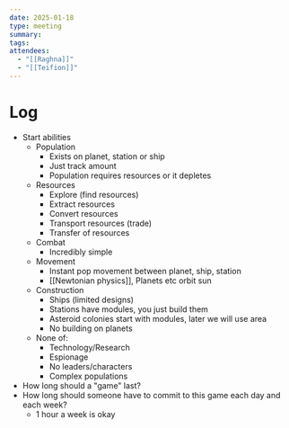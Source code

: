 ```yaml
---
date: 2025-01-18
type: meeting
summary: 
tags: 
attendees:
  - "[[Raghna]]"
  - "[[Teifion]]"
---
```

# Log
- Start abilities
    - Population
        - Exists on planet, station or ship
        - Just track amount
        - Population requires resources or it depletes
    - Resources
        - Explore (find resources)
        - Extract resources
        - Convert resources
        - Transport resources (trade)
        - Transfer of resources
    - Combat
        - Incredibly simple
    - Movement
        - Instant pop movement between planet, ship, station
        - [[Newtonian physics]], Planets etc orbit sun
    - Construction
        - Ships (limited designs)
        - Stations have modules, you just build them
        - Asteroid colonies start with modules, later we will use area
        - No building on planets
    - None of:
        - Technology/Research
        - Espionage
        - No leaders/characters
        - Complex populations
- How long should a "game" last?
- How long should someone have to commit to this game each day and each week?
    - 1 hour a week is okay

